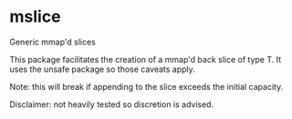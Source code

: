 # mslice
Generic mmap'd slices

This package facilitates the creation of a mmap'd back slice of type T.
It uses the unsafe package so those caveats apply.

Note: this will break if appending to the slice exceeds the initial capacity.

Disclaimer: not heavily tested so discretion is advised.
